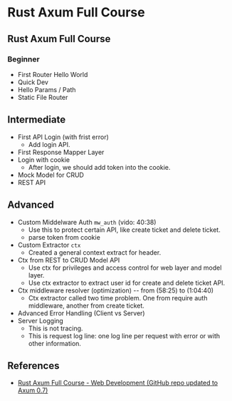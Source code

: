 # Rust Axum Full Course

## Rust Axum Full Course 

### Beginner 

- First Router Hello World
- Quick Dev 
- Hello Params / Path
- Static File Router

## Intermediate

- First API Login (with frist error)
  - Add login API.
- First Response Mapper Layer
- Login with cookie
  - After login, we should add token into the cookie.
- Mock Model for CRUD
- REST API

## Advanced 

- Custom Middelware Auth `mw_auth` (vido: 40:38)
  - Use this to protect certain API, like create ticket and delete ticket.
  - parse token from cookie
- Custom Extractor `ctx`
  - Created a general context extract for header. 
- Ctx from REST to CRUD Model API
  - Use ctx for privileges and access control for web layer and model layer.
  - Use ctx extractor to extract user id for create and delete ticket API.
- Ctx middleware resolver (optimization) -- from (58:25) to (1:04:40)
  - Ctx extractor called two time problem. One from require auth middleware, another from create ticket.
- Advanced Error Handling (Client vs Server)
- Server Logging
  - This is not tracing. 
  - This is request log line: one log line per request with error or with other information.

## References 
- [Rust Axum Full Course - Web Development (GitHub repo updated to Axum 0.7)](https://www.youtube.com/watch?v=XZtlD_m59sM&list=PL7r-PXl6ZPcCIOFaL7nVHXZvBmHNhrh_Q&index=37)